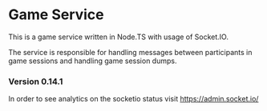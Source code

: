 # Game Service

This is a game service written in Node.TS with usage of Socket.IO.

The service is responsible for handling messages between participants in game sessions and handling game session dumps.

### Version 0.14.1

In order to see analytics on the socketio status visit https://admin.socket.io/
